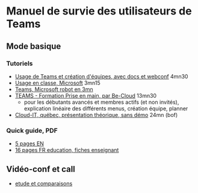 # Manuel de survie des utilisateurs de Teams
## Mode basique
### Tutoriels
* [Usage de Teams et création d'équipes, avec docs et webconf](https://youtu.be/GKjN_e5diLU) 4mn30
* [Usage en classe, Microsoft](https://youtu.be/HInS3MhA6Os) 3mn15
* [Teams, Microsoft robot en 3mn](https://www.microsoft.com/videoplayer/embed/59580456-d146-44fd-8e4c-940d10be442c?autoplay=false)
* [TEAMS - Formation Prise en main, par Be-Cloud](https://youtu.be/zgwtJD-C5X4) 13mn30
  * pour les débutants avancés et membres actifs (et non invités), explication linéaire des différents menus, création équipe, planner
* [Cloud-IT, québec, présentation théorique, sans démo](https://youtu.be/biUo7u-DwjY) 24mn (bof)

### Quick guide, PDF 
* [5 pages EN](https://github.com/CloudReady-ch/QuickLearn/blob/master/Microsoft/Teams/Teams%20QS.pdf)
* [16 pages FR education, fiches enseignant](https://github.com/CloudReady-ch/QuickLearn/blob/master/Microsoft/Teams/TeamsforEducation_QuickGuide.pdf)

## Vidéo-conf et call
* [etude et comparaisons](http://webconf.kotte.net)

